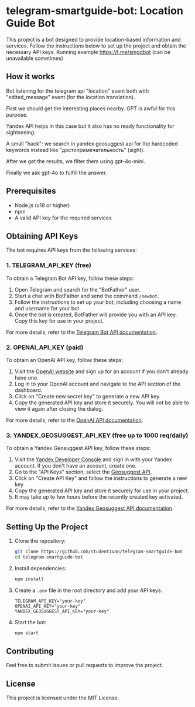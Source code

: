 # telegram-smartguide-bot: Location Guide Bot

This project is a bot designed to provide location-based information and services.
Follow the instructions below to set up the project and obtain the necessary API keys.
Running example https://t.me/smgdbot (can be unavailable sometimes)

## How it works

Bot listening for the telegram api "location" event both with "edited_message" event (for the location translation).

First we should get the interesting places nearby. GPT is awful for this purpose.

Yandex API helps in this case but it also has no ready functionality for sightseeing.

A small "hack": we search in yandex geosuggest api for the hardcoded keywords instead like "достопримечательность" (sight).

After we get the results, we filter them using gpt-4o-mini.

Finally we ask gpt-4o to fulfill the answer.

## Prerequisites

- Node.js (v18 or higher)
- npm
- A valid API key for the required services

## Obtaining API Keys

The bot requires API keys from the following services:

### 1. TELEGRAM_API_KEY (free)

To obtain a Telegram Bot API key, follow these steps:

1. Open Telegram and search for the "BotFather" user.
2. Start a chat with BotFather and send the command `/newbot`.
3. Follow the instructions to set up your bot, including choosing a name and username for your bot.
4. Once the bot is created, BotFather will provide you with an API key. Copy this key for use in your project.

For more details, refer to the [Telegram Bot API documentation](https://core.telegram.org/bots/api).

### 2. OPENAI_API_KEY (paid)

To obtain an OpenAI API key, follow these steps:

1. Visit the [OpenAI website](https://platform.openai.com/signup/) and sign up for an account if you don't already have one.
2. Log in to your OpenAI account and navigate to the API section of the dashboard.
3. Click on "Create new secret key" to generate a new API key.
4. Copy the generated API key and store it securely. You will not be able to view it again after closing the dialog.

For more details, refer to the [OpenAI API documentation](https://platform.openai.com/docs/).

### 3. YANDEX_GEOSUGGEST_API_KEY (free up to 1000 req/daily)

To obtain a Yandex Geosuggest API key, follow these steps:

1. Visit the [Yandex Developer Console](https://developer.tech.yandex.com/) and sign in with your Yandex account. If you don't have an account, create one.
2. Go to the "API Keys" section, select the [Geosuggest API](https://developer.tech.yandex.ru/services/53).
4. Click on "Create API Key" and follow the instructions to generate a new key.
5. Copy the generated API key and store it securely for use in your project.
6. It may take up to few hours before the recently created key activated.

For more details, refer to the [Yandex Geosuggest API documentation](https://yandex.ru/maps-api/docs/suggest-api/examples.html).

## Setting Up the Project

1. Clone the repository:
    ```bash
    git clone https://github.com/studentIvan/telegram-smartguide-bot
    cd telegram-smartguide-bot
    ```

2. Install dependencies:
    ```bash
    npm install
    ```

3. Create a `.env` file in the root directory and add your API keys:
    ```env
    TELEGRAM_API_KEY="your-key"
    OPENAI_API_KEY="your-key"
    YANDEX_GEOSUGGEST_API_KEY="your-key"
    ```

4. Start the bot:
    ```bash
    npm start
    ```

## Contributing

Feel free to submit issues or pull requests to improve the project.

## License

This project is licensed under the MIT License.  